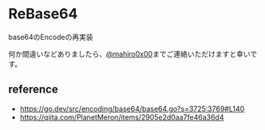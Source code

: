 # ReBase64

base64のEncodeの再実装

何か間違いなどありましたら、[@mahiro0x00](https://twitter.com/mahiro0x00)までご連絡いただけますと幸いです。

## reference
- https://go.dev/src/encoding/base64/base64.go?s=3725:3769#L140
- https://qiita.com/PlanetMeron/items/2905e2d0aa7fe46a36d4